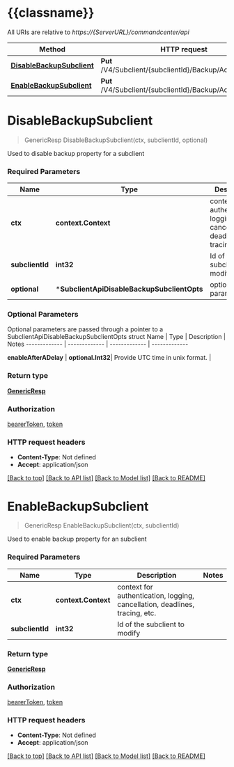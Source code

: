 # {{classname}}

All URIs are relative to *https://{ServerURL}/commandcenter/api*

Method | HTTP request | Description
------------- | ------------- | -------------
[**DisableBackupSubclient**](SubclientApi.md#DisableBackupSubclient) | **Put** /V4/Subclient/{subclientId}/Backup/Action/Disable | 
[**EnableBackupSubclient**](SubclientApi.md#EnableBackupSubclient) | **Put** /V4/Subclient/{subclientId}/Backup/Action/Enable | 

# **DisableBackupSubclient**
> GenericResp DisableBackupSubclient(ctx, subclientId, optional)


Used to disable backup property for a subclient

### Required Parameters

Name | Type | Description  | Notes
------------- | ------------- | ------------- | -------------
 **ctx** | **context.Context** | context for authentication, logging, cancellation, deadlines, tracing, etc.
  **subclientId** | **int32**| Id of the subclient to modify | 
 **optional** | ***SubclientApiDisableBackupSubclientOpts** | optional parameters | nil if no parameters

### Optional Parameters
Optional parameters are passed through a pointer to a SubclientApiDisableBackupSubclientOpts struct
Name | Type | Description  | Notes
------------- | ------------- | ------------- | -------------

 **enableAfterADelay** | **optional.Int32**| Provide UTC time in unix format. | 

### Return type

[**GenericResp**](GenericResp.md)

### Authorization

[bearerToken](../README.md#bearerToken), [token](../README.md#token)

### HTTP request headers

 - **Content-Type**: Not defined
 - **Accept**: application/json

[[Back to top]](#) [[Back to API list]](../README.md#documentation-for-api-endpoints) [[Back to Model list]](../README.md#documentation-for-models) [[Back to README]](../README.md)

# **EnableBackupSubclient**
> GenericResp EnableBackupSubclient(ctx, subclientId)


Used to enable backup property for an subclient

### Required Parameters

Name | Type | Description  | Notes
------------- | ------------- | ------------- | -------------
 **ctx** | **context.Context** | context for authentication, logging, cancellation, deadlines, tracing, etc.
  **subclientId** | **int32**| Id of the subclient to modify | 

### Return type

[**GenericResp**](GenericResp.md)

### Authorization

[bearerToken](../README.md#bearerToken), [token](../README.md#token)

### HTTP request headers

 - **Content-Type**: Not defined
 - **Accept**: application/json

[[Back to top]](#) [[Back to API list]](../README.md#documentation-for-api-endpoints) [[Back to Model list]](../README.md#documentation-for-models) [[Back to README]](../README.md)

